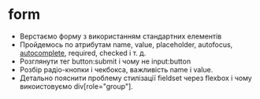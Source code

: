 # form
- Верстаємо форму з використанням стандартних елементів
- Пройдемось по атрибутам name, value, placeholder, autofocus, [autocomplete](https://developer.mozilla.org/en-US/docs/Web/HTML/Attributes/autocomplete), required, checked і т. д.
- Розглянути тег button:submit і чому не input:button
- Розбір радіо-кнопки і чекбокса, важливість name і value.
- Детально пояснити проблему стилізації fieldset через flexbox і чому викоистовуємо div[role="group"].